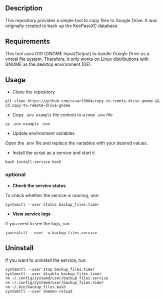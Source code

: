 ## Description

This repository provides a simple tool to copy files to Google Drive. It was originally created to back up the KeePassXC database.


## Requirements

This tool uses GIO (GNOME Input/Output) to handle Google Drive as a virtual file system. Therefore, it only works on Linux distributions with GNOME as the desktop environment (DE).

## Usage
- Clone the repository
```shell
git clone https://github.com/cesar19004/copy-to-remote-drive-gnome && cd copy-to-remote-drive-gnome
```

- Copy `.env.example` file content to a new `.env` file
```shell
cp .env.example .env
```

- Update environment variables

Open the .env file and replace the variables with your desired values.

- Install the script as a service and start it
```shell
bash install-service.bash
```
### optional
- **Check the service status**

To check whether the service is running, use:
```shell
systemctl --user status backup_files.timer
```
- **View service logs**

If you need to see the logs, run:
```shell
journalctl --user -u backup_files.service
```

## Uninstall
If you want to uninstall the service, run:
```shell
systemctl --user stop backup_files.timer
systemctl --user disable backup_files.timer
rm ~/.config/systemd/user/backup_files.service
rm ~/.config/systemd/user/backup_files.timer
rm ~/.bin/backup_files.bash
systemctl --user daemon-reload
```